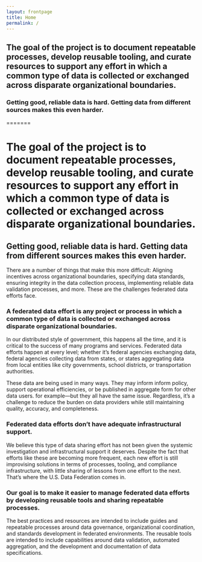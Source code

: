```yaml
---
layout: frontpage
title: Home
permalink: /
---
```


## The goal of the project is to document repeatable processes, develop reusable tooling, and curate resources to support any effort in which a common type of data is collected or exchanged across disparate organizational boundaries.

### Getting good, reliable data is hard. Getting data from different sources makes this even harder.
=======
# The goal of the project is to document repeatable processes, develop reusable tooling, and curate resources to support any effort in which a common type of data is collected or exchanged across disparate organizational boundaries.

## Getting good, reliable data is hard. Getting data from different sources makes this even harder.

There are a number of things that make this more difficult: Aligning incentives across organizational boundaries, specifying data standards, ensuring integrity in the data collection process, implementing reliable data validation processes, and more. These are the challenges federated data efforts face.

### A federated data effort is any project or process in which a common type of data is collected or exchanged across disparate organizational boundaries.

In our distributed style of government, this happens all the time, and it is critical to the success of many programs and services. Federated data efforts happen at every level; whether it’s federal agencies exchanging data, federal agencies collecting data from states, or states aggregating data from local entities like city governments, school districts, or transportation authorities.

These data are being used in many ways. They may inform inform policy, support operational efficiencies, or be published in aggregate form for other data users. for example—but they all have the same issue. Regardless, it’s a challenge to reduce the burden on data providers while still maintaining quality, accuracy, and completeness.

### Federated data efforts don’t have adequate infrastructural support.

We believe this type of data sharing effort has not been given the systemic investigation and infrastructural support it deserves. Despite the fact that efforts like these are becoming more frequent, each new effort is still improvising solutions in terms of processes, tooling, and compliance infrastructure, with little sharing of lessons from one effort to the next. That’s where the U.S. Data Federation comes in.

### Our goal is to make it easier to manage federated data efforts by developing reusable tools and sharing repeatable processes.

The best practices and resources are intended to include guides and repeatable processes around data governance, organizational coordination, and standards development in federated environments. The reusable tools are intended to include capabilities around data validation, automated aggregation, and the development and documentation of data specifications.
